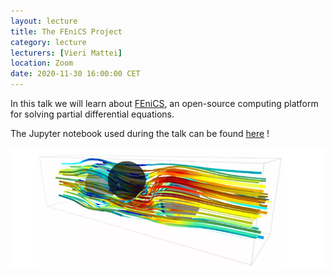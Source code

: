 ```yaml
---
layout: lecture
title: The FEniCS Project
category: lecture
lecturers: [Vieri Mattei]
location: Zoom
date: 2020-11-30 16:00:00 CET
---
```


In this talk we will learn about [FEniCS], an open-source computing platform for solving partial differential equations. 

The Jupyter notebook used during the talk can be found [here](/../presentations/fenics.zip) !


![mendeley](/images/fenics.png)



[FEniCS]:https://fenicsproject.org/

